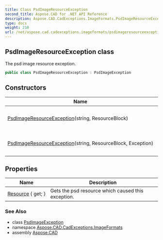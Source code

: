 ```yaml
---
title: Class PsdImageResourceException
second_title: Aspose.CAD for .NET API Reference
description: Aspose.CAD.CadExceptions.ImageFormats.PsdImageResourceException class. The psd image resource exception
type: docs
weight: 210
url: /net/aspose.cad.cadexceptions.imageformats/psdimageresourceexception/
---
```

## PsdImageResourceException class

The psd image resource exception.

```csharp
public class PsdImageResourceException : PsdImageException
```

## Constructors

| Name | Description |
| --- | --- |
| [PsdImageResourceException](psdimageresourceexception/#constructor)(string, ResourceBlock) | Initializes a new instance of the `PsdImageResourceException` class. |
| [PsdImageResourceException](psdimageresourceexception/#constructor_1)(string, ResourceBlock, Exception) | Initializes a new instance of the `PsdImageResourceException` class. |

## Properties

| Name | Description |
| --- | --- |
| [Resource](../../aspose.cad.cadexceptions.imageformats/psdimageresourceexception/resource/) { get; } | Gets the psd resource which caused this exception. |

### See Also

* class [PsdImageException](../psdimageexception/)
* namespace [Aspose.CAD.CadExceptions.ImageFormats](../../aspose.cad.cadexceptions.imageformats/)
* assembly [Aspose.CAD](../../)


